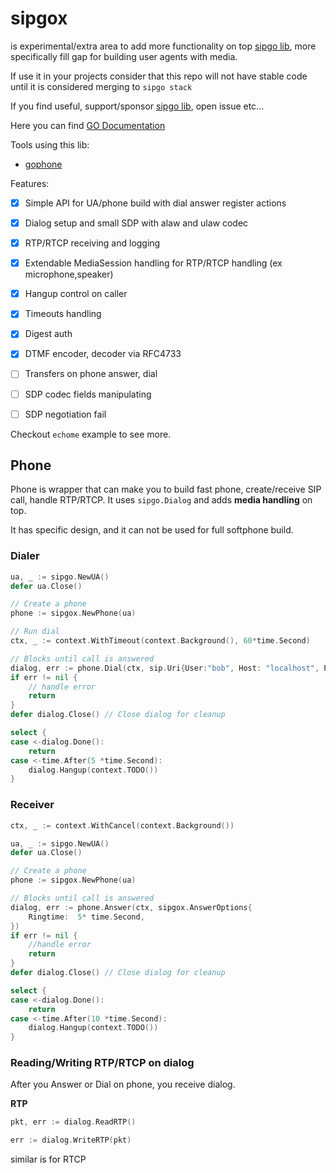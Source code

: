 # sipgox

is experimental/extra area to add more functionality on top [sipgo lib](https://github.com/emiago/sipgo), more specifically fill gap for building user agents with media.


If use it in your projects consider that this repo will not have stable code until it is considered merging to `sipgo stack`

If you find useful, support/sponsor [sipgo lib](https://github.com/emiago/sipgo), open issue etc...

Here you can find [GO Documentation](https://pkg.go.dev/github.com/emiago/sipgox)

Tools using this lib:
- [gophone](https://github.com/emiago/gophone)

Features:
- [x] Simple API for UA/phone build with dial answer register actions
- [x] Dialog setup and small SDP with alaw and ulaw codec
- [x] RTP/RTCP receiving and logging
- [x] Extendable MediaSession handling for RTP/RTCP handling (ex microphone,speaker)
- [x] Hangup control on caller
- [x] Timeouts handling
- [x] Digest auth
- [x] DTMF encoder, decoder via RFC4733
- [ ] Transfers on phone answer, dial
- [ ] SDP codec fields manipulating
- [ ] SDP negotiation fail


Checkout `echome` example to see more. 


## Phone

Phone is wrapper that can make you to build fast phone, create/receive SIP call, handle RTP/RTCP. It uses `sipgo.Dialog` and adds **media handling** on top. 

It has specific design, and it can not be used for full softphone build.

### Dialer

```go
ua, _ := sipgo.NewUA()
defer ua.Close()

// Create a phone
phone := sipgox.NewPhone(ua) 

// Run dial
ctx, _ := context.WithTimeout(context.Background(), 60*time.Second)

// Blocks until call is answered
dialog, err := phone.Dial(ctx, sip.Uri{User:"bob", Host: "localhost", Port:5060}, sipgox.DialOptions{})
if err != nil {
    // handle error
    return
}
defer dialog.Close() // Close dialog for cleanup

select {
case <-dialog.Done():
    return
case <-time.After(5 *time.Second):
    dialog.Hangup(context.TODO())
}
```

### Receiver

```go
ctx, _ := context.WithCancel(context.Background())

ua, _ := sipgo.NewUA()
defer ua.Close()

// Create a phone
phone := sipgox.NewPhone(ua)

// Blocks until call is answered
dialog, err := phone.Answer(ctx, sipgox.AnswerOptions{
    Ringtime:  5* time.Second,
})
if err != nil {
    //handle error
    return
}
defer dialog.Close() // Close dialog for cleanup

select {
case <-dialog.Done():
    return
case <-time.After(10 *time.Second):
    dialog.Hangup(context.TODO())
}
```

### Reading/Writing RTP/RTCP on dialog

After you Answer or Dial on phone, you receive dialog.

**RTP**
```go
pkt, err := dialog.ReadRTP()

err := dialog.WriteRTP(pkt)

```

similar is for RTCP